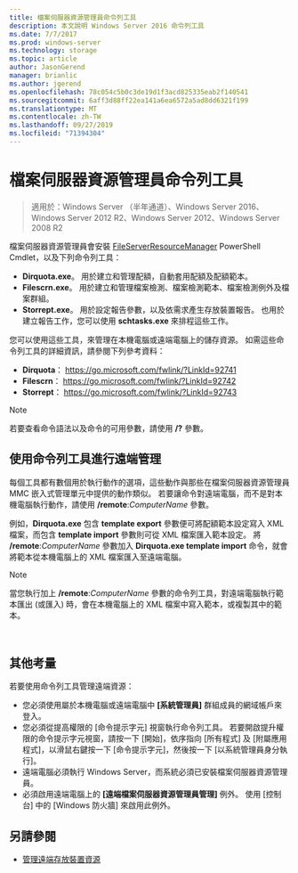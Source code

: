 ```yaml
---
title: 檔案伺服器資源管理員命令列工具
description: 本文說明 Windows Server 2016 命令列工具
ms.date: 7/7/2017
ms.prod: windows-server
ms.technology: storage
ms.topic: article
author: JasonGerend
manager: brianlic
ms.author: jgerend
ms.openlocfilehash: 78c054c5b0c3de19d1f3acd825335eab2f140541
ms.sourcegitcommit: 6aff3d88ff22ea141a6ea6572a5ad8dd6321f199
ms.translationtype: MT
ms.contentlocale: zh-TW
ms.lasthandoff: 09/27/2019
ms.locfileid: "71394304"
---
```

# <a name="file-server-resource-manager-command-line-tools"></a>檔案伺服器資源管理員命令列工具

> 適用於：Windows Server （半年通道）、Windows Server 2016、Windows Server 2012 R2、Windows Server 2012、Windows Server 2008 R2

檔案伺服器資源管理員會安裝 [FileServerResourceManager](https://technet.microsoft.com/itpro/powershell/windows/fileserverresourcemanager/fileserverresourcemanager) PowerShell Cmdlet，以及下列命令列工具：

-   **Dirquota.exe**。 用於建立和管理配額，自動套用配額及配額範本。
-   **Filescrn.exe**。 用於建立和管理檔案檢測、檔案檢測範本、檔案檢測例外及檔案群組。
-   **Storrept.exe**。 用於設定報告參數，以及依需求產生存放裝置報告。 也用於建立報告工作，您可以使用 **schtasks.exe** 來排程這些工作。

您可以使用這些工具，來管理在本機電腦或遠端電腦上的儲存資源。 如需這些命令列工具的詳細資訊，請參閱下列參考資料：

-   **Dirquota**： <https://go.microsoft.com/fwlink/?LinkId=92741>
-   **Filescrn**： <https://go.microsoft.com/fwlink/?LinkId=92742>
-   **Storrept**： <https://go.microsoft.com/fwlink/?LinkId=92743>


> [!Note]
> 若要查看命令語法以及命令的可用參數，請使用 <strong>/?</strong> 參數。


## <a name="remote-management-using-the-command-line-tools"></a>使用命令列工具進行遠端管理

每個工具都有數個用於執行動作的選項，這些動作與那些在檔案伺服器資源管理員 MMC 嵌入式管理單元中提供的動作類似。 若要讓命令對遠端電腦，而不是對本機電腦執行動作，請使用 **/remote**:*ComputerName* 參數。

例如，**Dirquota.exe** 包含 **template export** 參數便可將配額範本設定寫入 XML 檔案，而包含 **template import** 參數則可從 XML 檔案匯入範本設定。 將 **/remote**:*ComputerName* 參數加入 **Dirquota.exe template import** 命令，就會將範本從本機電腦上的 XML 檔案匯入至遠端電腦。

> [!Note]
> 當您執行加上 **/remote**:<em>ComputerName</em> 參數的命令列工具，對遠端電腦執行範本匯出 (或匯入) 時，會在本機電腦上的 XML 檔案中寫入範本，或複製其中的範本。

<br />

## <a name="additional-considerations"></a>其他考量 

若要使用命令列工具管理遠端資源：

-   您必須使用屬於本機電腦或遠端電腦中 **\[系統管理員\]** 群組成員的網域帳戶來登入。
-   您必須從提高權限的 [命令提示字元] 視窗執行命令列工具。 若要開啟提升權限的命令提示字元視窗，請按一下 [開始]，依序指向 [所有程式] 及 [附屬應用程式]，以滑鼠右鍵按一下 [命令提示字元]，然後按一下 [以系統管理員身分執行]。
-   遠端電腦必須執行 Windows Server，而系統必須已安裝檔案伺服器資源管理員。
-   必須啟用遠端電腦上的 **\[遠端檔案伺服器資源管理員管理\]** 例外。 使用 [控制台] 中的 [Windows 防火牆] 來啟用此例外。


## <a name="see-also"></a>另請參閱

-   [管理遠端存放裝置資源](managing-remote-storage-resources.md)